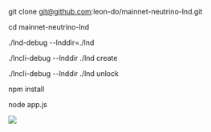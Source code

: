 git clone git@github.com:leon-do/mainnet-neutrino-lnd.git

cd mainnet-neutrino-lnd

./lnd-debug --lnddir=./lnd

./lncli-debug --lnddir ./lnd create

./lncli-debug --lnddir ./lnd unlock

npm install

node app.js


![](https://i.imgur.com/1GoAuoY.png)
